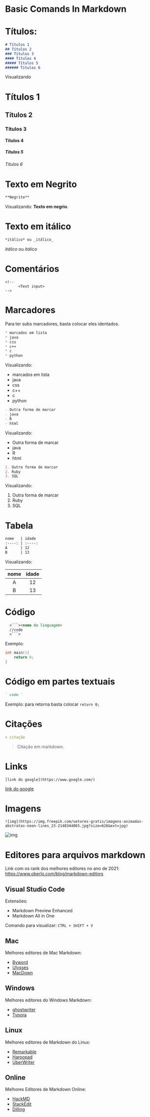 # **Basic Comands In Markdown**

# **Títulos**:

```Markdown
# Títulos 1
## Títulos 2
### Títulos 3
#### Títulos 4
##### Títulos 5
###### Títulos 6
```
Visualizando 
# Títulos 1
## Títulos 2
### Títulos 3
#### Títulos 4
##### Títulos 5
###### Títulos 6


# **Texto em Negrito**
```Markdown
**Negrito**
```
Visualizando: **Texto em negrio**.

# **Texto em itálico**
```Markdown
*itálico* ou _itálico_
```
*itálico* ou _itálico_

# **Comentários**

```
<!--
      <Text input>
-->
```


# **Marcadores**

Para ter subs marcadores, basta colocar eles identados.

```Markdown
* marcados em lista
* java
* css
* c++
* c
* python
```

Visualizando:

* marcados em lista
* java
* css
* c++
* c
* python
  
```Markdown
- Outra forma de marcar
- java
- R
- html
```

Visualizando:
- Outra forma de marcar
- java
- R
- html


```Markdown
1. Outra forma de marcar
2. Ruby
3. SQL
```
Visualizando:

1. Outra forma de marcar
2. Ruby
3. SQL

# **Tabela**

```Markdown
nome   | idade
:----: | :----:
A      | 12
B      | 13
```

Visualizando:

nome   | idade
:----: | :----:
A      | 12
B      | 13
 

# **Código**

```Markdown
  <```><nome da linguagem>
  //code
  <```>
```

Exemplo:

```C
int main(){
    return 0;
}
```

# **Código em partes textuais**

```Markdown
` code `
```
Exemplo: para retorna basta colocar `return 0;`

# **Citações**

```Markdown
> citação
```
> Citação em markdown.

# **Links**

```
[link do google](https://www.google.com/)
```
[link do google](https://www.google.com/)

# Imagens

```
![img](https://img.freepik.com/vetores-gratis/imagens-animadas-abstratas-neon-lines_23-2148344065.jpg?size=626&ext=jpg)
```
![img](https://img.freepik.com/vetores-gratis/imagens-animadas-abstratas-neon-lines_23-2148344065.jpg?size=626&ext=jpg)

# **Editores para arquivos markdown**

Link com os rank dos melhores editores no ano de 2021: https://www.oberlo.com/blog/markdown-editors

## Visual Studio Code

Extensões:
- Markdown Preview Enhanced
- Markdown All in One

Comando para visualizar: `CTRL + SHIFT + V`

## Mac
Melhores editores de Mac Markdown:

- [Byword](https://apps.apple.com/us/app/byword/id420212497?mt=12)
- [Ulysses](https://apps.apple.com/app/ulysses/id1225570693?l=en&mt=12)
- [MacDown](https://macdown.uranusjr.com/)

## Windows
Melhores editores do Windows Markdown:

- [ghostwriter](https://wereturtle.github.io/ghostwriter/)
- [Typora](https://typora.io/#windows)

## Linux
Melhores editores de Markdown do Linux:

- [Remarkable](https://remarkableapp.github.io/linux.html)
- [Haroopad](http://pad.haroopress.com/user.html#download)
- [UberWriter](https://getblueprint.io/)

## Online
Melhores Editores de Markdown Online:

- [HackMD](https://hackmd.io/)
- [StackEdit](https://stackedit.io/)
- [Dilling](https://dillinger.io/)



